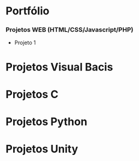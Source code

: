 # Portfólio

### Projetos WEB (HTML/CSS/Javascript/PHP)
  + Projeto 1
# Projetos Visual Bacis

# Projetos C

# Projetos Python

# Projetos Unity
